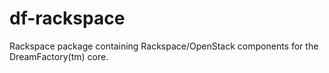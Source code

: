 # df-rackspace
Rackspace package containing Rackspace/OpenStack components for the DreamFactory(tm) core.
